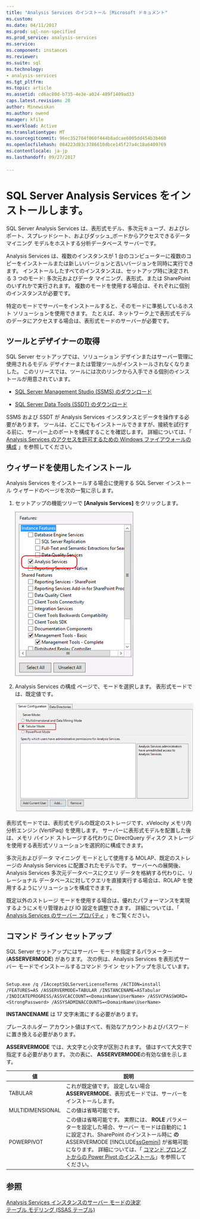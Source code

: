 ```yaml
---
title: "Analysis Services のインストール |Microsoft ドキュメント"
ms.custom: 
ms.date: 04/11/2017
ms.prod: sql-non-specified
ms.prod_service: analysis-services
ms.service: 
ms.component: instances
ms.reviewer: 
ms.suite: sql
ms.technology:
- analysis-services
ms.tgt_pltfrm: 
ms.topic: article
ms.assetid: cd6ac80d-b735-4e3e-a024-489f1409ad33
caps.latest.revision: 20
author: Minewiskan
ms.author: owend
manager: kfile
ms.workload: Active
ms.translationtype: MT
ms.sourcegitcommit: 96ec352784f060f444b8adcae6005dd454b3b460
ms.openlocfilehash: 084223d83c3786610dbce145f27a4c18a6409769
ms.contentlocale: ja-jp
ms.lasthandoff: 09/27/2017

---
```

# <a name="install-sql-server-analysis-services"></a>SQL Server Analysis Services をインストールします。
  SQL Server Analysis Services は、表形式モデル、多次元キューブ、およびレポート、スプレッドシート、およびダッシュ_ボードからアクセスできるデータ マイニング モデルをホストする分析データベース サーバーです。  
  
 Analysis Services は、複数のインスタンスが 1 台のコンピューターに複数のコピーをインストールまたは新しいバージョンと古いバージョンを同時に実行できます。 インストールしたすべてのインスタンスは、セットアップ時に決定される 3 つのモード: 多次元およびデータ マイニング、表形式、または SharePoint のいずれかで実行されます。 複数のモードを使用する場合は、それぞれに個別のインスタンスが必要です。  
  
 特定のモードでサーバーをインストールすると、そのモードに準拠しているホスト ソリューションを使用できます。 たとえば、ネットワーク上で表形式モデルのデータにアクセスする場合は、表形式モードのサーバーが必要です。  
  
## <a name="get-tools-and-designers"></a>ツールとデザイナーの取得  
 SQL Server セットアップでは、ソリューション デザインまたはサーバー管理に使用されるモデル デザイナーまたは管理ツールがインストールされなくなりました。 このリリースでは、ツールには次のリンクから入手できる個別のインストールが用意されています。  
  
-   [SQL Server Management Studio (SSMS) のダウンロード](../../../ssms/download-sql-server-management-studio-ssms.md)  
  
-   [SQL Server Data Tools (SSDT) のダウンロード](../../../ssdt/download-sql-server-data-tools-ssdt.md)  
  
 SSMS および SSDT が Analysis Services インスタンスとデータを操作する必要があります。 ツールは、どこにでもインストールできますが、接続を試行する前に、サーバー上のポートを構成することを確認します。 詳細については、「 [Analysis Services のアクセスを許可するための Windows ファイアウォールの構成](../../../analysis-services/instances/configure-the-windows-firewall-to-allow-analysis-services-access.md) 」を参照してください。  
  
## <a name="install-using-a-wizard"></a>ウィザードを使用したインストール  
 Analysis Services をインストールする場合に使用する SQL Server インストール ウィザードのページを次の一覧に示します。  
  
1.  セットアップの機能ツリーで **[Analysis Services]** をクリックします。  
  
     ![セットアップの機能ツリーを示す Analsyis Services](../../../analysis-services/instances/install-windows/media/ssas-setupas.gif "Analsyis Services を示すセットアップの機能ツリー")  
  
2.  Analysis Services の構成 ページで、モードを選択します。 表形式モードでは、既定値です。  
  
     ![Analysis Services 構成オプションのセットアップ ページ](../../../analysis-services/instances/install-windows/media/ssas-setupasconfig.png "Analysis Services 構成オプションのセットアップ ページ")  
  
  表形式モードでは、表形式モデルの既定のストレージです、xVelocity メモリ内分析エンジン (VertiPaq) を使用します。 サーバーに表形式モデルを配置した後は、メモリ バインド ストレージする代わりに DirectQuery ディスク ストレージを使用する表形式ソリューションを選択的に構成できます。  
 
 多次元およびデータ マイニング モードとして使用する MOLAP、既定のストレージの Analysis Services に配置されたモデルです。 サーバーへの展開後、Analysis Services 多次元データベースにクエリ データを格納する代わりに、リレーショナル データベースに対してクエリを直接実行する場合は、ROLAP を使用するようにソリューションを構成できます。  
  

  
 既定以外のストレージ モードを使用する場合は、優れたパフォーマンスを実現するようにメモリ管理および IO 設定を調整できます。 詳細については、「 [Analysis Services のサーバー プロパティ](../../../analysis-services/server-properties/server-properties-in-analysis-services.md) 」をご覧ください。  
  
## <a name="command-line-setup"></a>コマンド ライン セットアップ  
 SQL Server セットアップにはサーバー モードを指定するパラメーター (**ASSERVERMODE**) があります。 次の例は、Analysis Services を表形式サーバー モードでインストールするコマンド ライン セットアップを示しています。  
  
```  
  
Setup.exe /q /IAcceptSQLServerLicenseTerms /ACTION=install /FEATURES=AS /ASSERVERMODE=TABULAR /INSTANCENAME=ASTabular /INDICATEPROGRESS/ASSVCACCOUNT=<DomainName\UserName> /ASSVCPASSWORD=<StrongPassword> /ASSYSADMINACCOUNTS=<DomainName\UserName>   
```  
  
 **INSTANCENAME** は 17 文字未満にする必要があります。  
  
 プレースホルダー アカウント値はすべて、有効なアカウントおよびパスワードに置き換える必要があります。  
  
 **ASSERVERMODE** では、大文字と小文字が区別されます。  値はすべて大文字で指定する必要があります。 次の表に、 **ASSERVERMODE**の有効な値を示します。  
  
|値|説明|  
|-----------|-----------------|  
|TABULAR|これが既定値です。 設定しない場合**ASSERVERMODE**、表形式モードでは、サーバーをインストールします。|
|MULTIDIMENSIONAL|この値は省略可能です。|  
|POWERPIVOT|この値は省略可能です。 実際には、 **ROLE** パラメーターを設定した場合、サーバー モードは自動的に 1 に設定され、SharePoint のインストール時に **の** ASSERVERMODE [!INCLUDE[ssGemini](../../../includes/ssgemini-md.md)] が省略可能になります。 詳細については、「 [コマンド プロンプトからの Power Pivot のインストール](http://msdn.microsoft.com/en-us/7f1f2b28-c9f5-49ad-934b-02f2fa6b9328)」を参照してください。|  
  
  
## <a name="see-also"></a>参照  
 [Analysis Services インスタンスのサーバー モードの決定](../../../analysis-services/instances/determine-the-server-mode-of-an-analysis-services-instance.md)   
 [テーブル モデリング (SSAS テーブル)](https://msdn.microsoft.com/library/hh212945(v=sql.110).aspx)  
  
  

